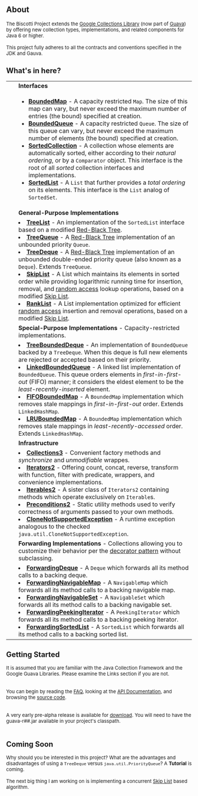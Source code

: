 ## About ##
<font size='2'>
The Biscotti Project extends the <a href='http://code.google.com/p/google-collections/'>Google Collections Library</a> (now part of <a href='http://code.google.com/p/guava-libraries/'>Guava</a>) by offering new collection types, implementations, and related components for Java 6 or higher.<br>
<br>
This project fully adheres to all the contracts and conventions specified in the JDK and Gauva.<br>
<h2>What's in here?</h2>
<table cellpadding='0' border='0' cellspacing='0'>
<tr>
<td width='5%'></td>
<td><b>Interfaces</b></td>
</tr>
<tr>
<td></td>
<td>
<ul><li><b><a href='http://biscotti.googlecode.com/svn/trunk/javadoc/index.html?com/googlecode/biscotti/collect/BoundedMap.html'>BoundedMap</a></b> - A capacity restricted <code>Map</code>. The size of this map can vary, but never exceed the maximum number of entries (the bound) specified at creation.<br>
</li><li><b><a href='http://biscotti.googlecode.com/svn/trunk/javadoc/index.html?com/googlecode/biscotti/collect/BoundedQueue.html'>BoundedQueue</a></b> - A capacity restricted <code>Queue</code>. The size of this queue can vary, but never exceed the maximum number of elements (the bound) specified at creation.<br>
</li><li><b><a href='http://biscotti.googlecode.com/svn/trunk/javadoc/index.html?com/googlecode/biscotti/collect/SortedCollection.html'>SortedCollection</a></b> - A collection whose elements are automatically sorted, either according to their <i>natural ordering</i>, or by a <code>Comparator</code> object. This interface is the root of all <i>sorted</i> collection interfaces and implementations.<br>
</li><li><b><a href='http://biscotti.googlecode.com/svn/trunk/javadoc/index.html?com/googlecode/biscotti/collect/SortedList.html'>SortedList</a></b> - A <code>List</code> that further provides a <i>total ordering</i> on its elements. This interface is the <code>List</code> analog of <code>SortedSet</code>.<br>
</td></tr>
<tr>
<td width='5%'></td>
<td><b>General-Purpose Implementations</b></td>
</tr>
<tr>
<td></td>
<td>
</li><li><b><a href='http://biscotti.googlecode.com/svn/trunk/javadoc/index.html?com/googlecode/biscotti/collect/TreeList.html'>TreeList</a></b> - An implementation of the <code>SortedList</code> interface based on a modified <a href='http://en.wikipedia.org/wiki/Red-black_tree'>Red-Black Tree</a>.<br>
</li><li><b><a href='http://biscotti.googlecode.com/svn/trunk/javadoc/index.html?com/googlecode/biscotti/collect/TreeQueue.html'>TreeQueue</a></b> - A <a href='http://en.wikipedia.org/wiki/Red-black_tree'>Red-Black Tree</a> implementation of an unbounded priority <code>Queue</code>.<br>
</li><li><b><a href='http://biscotti.googlecode.com/svn/trunk/javadoc/index.html?com/googlecode/biscotti/collect/TreeDeque.html'>TreeDeque</a></b> - A <a href='http://en.wikipedia.org/wiki/Red-black_tree'>Red-Black Tree</a> implementation of an unbounded double-ended priority queue (also known as a <code>Deque</code>). Extends <code>TreeQueue</code>.<br>
</li><li><b><a href='http://biscotti.googlecode.com/svn/trunk/javadoc/index.html?com/googlecode/biscotti/collect/SkipList.html'>SkipList</a></b> - A List which maintains its elements in sorted order while providing logarithmic running time for insertion, removal, and <a href='http://en.wikipedia.org/wiki/Random_access'>random access</a> lookup operations, based on a modified <a href='http://en.wikipedia.org/wiki/Skip_list'>Skip List</a>.<br>
</li><li><b><a href='http://biscotti.googlecode.com/svn/trunk/javadoc/index.html?com/googlecode/biscotti/collect/RankList.html'>RankList</a></b> - A List implementation optimized for efficient <a href='http://en.wikipedia.org/wiki/Random_access'>random access</a> insertion and removal operations, based on a modified <a href='http://en.wikipedia.org/wiki/Skip_list'>Skip List</a>.<br>
</td>
</tr>
<tr>
<td width='5%'></td>
<td><b>Special-Purpose Implementations</b> - Capacity-restricted implementations.</td>
</tr>
<tr>
<td></td>
<td>
</li><li><b><a href='http://biscotti.googlecode.com/svn/trunk/javadoc/index.html?com/googlecode/biscotti/collect/TreeBoundedDeque.html'>TreeBoundedDeque</a></b> - An implementation of <code>BoundedQueue</code> backed by a <code>TreeDeque</code>. When this deque is full new elements are rejected or accepted based on their priority.<br>
</li><li><b><a href='http://biscotti.googlecode.com/svn/trunk/javadoc/index.html?com/googlecode/biscotti/collect/LinkedBoundedQueue.html'>LinkedBoundedQueue</a></b> - A linked list implementation of <code>BoundedQueue</code>. This queue orders elements in <i>first-in-first-out</i> (FIFO) manner; it considers the eldest element to be the <i>least-recently-inserted</i> element.<br>
</li><li><b><a href='http://biscotti.googlecode.com/svn/trunk/javadoc/index.html?com/googlecode/biscotti/collect/FIFOBoundedMap.html'>FIFOBoundedMap</a></b> - A <code>BoundedMap</code> implementation which removes stale mappings in <i>first-in-first-out</i> order. Extends <code>LinkedHashMap</code>.<br>
</li><li><b><a href='http://biscotti.googlecode.com/svn/trunk/javadoc/index.html?com/googlecode/biscotti/collect/LRUBoundedMap.html'>LRUBoundedMap</a></b> - A <code>BoundedMap</code> implementation which removes stale mappings in <i>least-recently-accessed</i> order. Extends <code>LinkedHashMap</code>.<br>
</td>
</tr>
<tr>
<td width='5%'></td>
<td><b>Infrastructure</b></td>
</tr>
<tr>
<td></td>
<td>
</li><li><b><a href='http://biscotti.googlecode.com/svn/trunk/javadoc/index.html?com/googlecode/biscotti/collect/Collections3.html'>Collections3</a></b> - Convenient factory methods and <i>synchronize</i> and <i>unmodifiable</i> wrappes.<br>
</li><li><b><a href='http://biscotti.googlecode.com/svn/trunk/javadoc/index.html?com/googlecode/biscotti/collect/Iterators2.html'>Iterators2</a></b> - Offering count, concat, reverse, transform with function, filter with predicate, wrappers, and convenience implementations.<br>
</li><li><b><a href='http://biscotti.googlecode.com/svn/trunk/javadoc/index.html?com/googlecode/biscotti/collect/Iterables2.html'>Iterables2</a></b> - A sister class of <code>Iterators2</code> containing methods which operate exclusively on <code>Iterable</code>s.<br>
</li><li><b><a href='http://biscotti.googlecode.com/svn/trunk/javadoc/index.html?com/googlecode/biscotti/base/Preconditions2.html'>Preconditions2</a></b> - Static utility methods used to verify correctness of arguments passed to your own methods.<br>
</li><li><b><a href='http://biscotti.googlecode.com/svn/trunk/javadoc/index.html?com/googlecode/biscotti/base/CloneNotSupportedException.html'>CloneNotSupportedException</a></b> - A runtime exception analogous to the checked <code>java.util.CloneNotSupportedException</code>.<br>
</td>
</tr>
<tr>
<td width='5%'></td>
<td><b>Forwarding Implementations</b> - Collections allowing you to customize their behavior per the <a href='http://en.wikipedia.org/wiki/Decorator_pattern'>decorator pattern</a> without subclassing.<br>
</td>
</tr>
<tr>
<td></td>
<td>
</li><li><b><a href='http://biscotti.googlecode.com/svn/trunk/javadoc/index.html?com/googlecode/biscotti/collect/ForwardingDeque.html'>ForwardingDeque</a></b> - A <code>Deque</code> which forwards all its method calls to a backing deque.<br>
</li><li><b><a href='http://biscotti.googlecode.com/svn/trunk/javadoc/index.html?com/googlecode/biscotti/collect/ForwardingNavigableMap.html'>ForwardingNavigableMap</a></b> - A <code>NavigableMap</code> which forwards all its method calls to a backing navigable map.<br>
</li><li><b><a href='http://biscotti.googlecode.com/svn/trunk/javadoc/index.html?com/googlecode/biscotti/collect/ForwardingNavigableSet.html'>ForwardingNavigableSet</a></b> - A <code>NavigableSet</code> which forwards all its method calls to a backing navigable set.<br>
</li><li><b><a href='http://biscotti.googlecode.com/svn/trunk/javadoc/index.html?com/googlecode/biscotti/collect/ForwardingPeekingIterator.html'>ForwardingPeekingIterator</a></b> - A <code>PeekingIterator</code> which forwards all its method calls to a backing peeking iterator.<br>
</li><li><b><a href='http://biscotti.googlecode.com/svn/trunk/javadoc/index.html?com/googlecode/biscotti/collect/ForwardingSortedList.html'>ForwardingSortedList</a></b> - A <code>SortedList</code> which forwards all its method calls to a backing sorted list.<br>
</td>
</tr>
</table></li></ul>

<h2>Getting Started</h2>

It is assumed that you are familiar with the Java Collection Framework and the Google Guava Libraries. Please examine the Links section if you are not.<br>
<br><br>
You can begin by reading the <a href='http://code.google.com/p/biscotti/wiki/FAQ'>FAQ</a>, looking at the <a href='http://biscotti.googlecode.com/svn/trunk/javadoc/index.html'>API Documentation</a>, and browsing the <a href='http://code.google.com/p/biscotti/source/browse/#svn/trunk/src/com/googlecode/biscotti'>source code</a>.<br>
<br><br>
A very early pre-alpha release is available for <a href='http://code.google.com/p/biscotti/downloads/list'>download</a>. You will need to have the guava-r##.jar available in your project's classpath.<br>
<br>
<h2>Coming Soon</h2>

Why should you be interested in this project? What are the advantages and disadvantages of using a <code>TreeDeque</code> versus <code>java.util.PriorityQueue</code>? A <b>Tutorial</b> is coming.<br>
<br>
The next big thing I am working on is implementing a concurrent <a href='http://en.wikipedia.org/wiki/Skip_list'>Skip List</a> based algorithm.